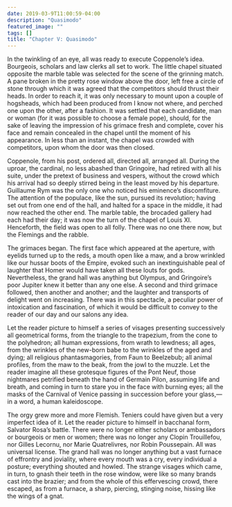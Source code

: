 ```yaml
---
date: 2019-03-9T11:00:59-04:00
description: "Quasimodo"
featured_image: ""
tags: []
title: "Chapter V: Quasimodo"
---
```


In the twinkling of an eye, all was ready to execute Coppenole’s idea. Bourgeois, scholars and law clerks all set to work. The little chapel situated opposite the marble table was selected for the scene of the grinning match. A pane broken in the pretty rose window above the door, left free a circle of stone through which it was agreed that the competitors should thrust their heads. In order to reach it, it was only necessary to mount upon a couple of hogsheads, which had been produced from I know not where, and perched one upon the other, after a fashion. It was settled that each candidate, man or woman (for it was possible to choose a female pope), should, for the sake of leaving the impression of his grimace fresh and complete, cover his face and remain concealed in the chapel until the moment of his appearance. In less than an instant, the chapel was crowded with competitors, upon whom the door was then closed.

Coppenole, from his post, ordered all, directed all, arranged all. During the uproar, the cardinal, no less abashed than Gringoire, had retired with all his suite, under the pretext of business and vespers, without the crowd which his arrival had so deeply stirred being in the least moved by his departure. Guillaume Rym was the only one who noticed his eminence’s discomfiture. The attention of the populace, like the sun, pursued its revolution; having set out from one end of the hall, and halted for a space in the middle, it had now reached the other end. The marble table, the brocaded gallery had each had their day; it was now the turn of the chapel of Louis XI. Henceforth, the field was open to all folly. There was no one there now, but the Flemings and the rabble.

The grimaces began. The first face which appeared at the aperture, with eyelids turned up to the reds, a mouth open like a maw, and a brow wrinkled like our hussar boots of the Empire, evoked such an inextinguishable peal of laughter that Homer would have taken all these louts for gods. Nevertheless, the grand hall was anything but Olympus, and Gringoire’s poor Jupiter knew it better than any one else. A second and third grimace followed, then another and another; and the laughter and transports of delight went on increasing. There was in this spectacle, a peculiar power of intoxication and fascination, of which it would be difficult to convey to the reader of our day and our salons any idea.

Let the reader picture to himself a series of visages presenting successively all geometrical forms, from the triangle to the trapezium, from the cone to the polyhedron; all human expressions, from wrath to lewdness; all ages, from the wrinkles of the new-born babe to the wrinkles of the aged and dying; all religious phantasmagories, from Faun to Beelzebub; all animal profiles, from the maw to the beak, from the jowl to the muzzle. Let the reader imagine all these grotesque figures of the Pont Neuf, those nightmares petrified beneath the hand of Germain Pilon, assuming life and breath, and coming in turn to stare you in the face with burning eyes; all the masks of the Carnival of Venice passing in succession before your glass,—in a word, a human kaleidoscope.

The orgy grew more and more Flemish. Teniers could have given but a very imperfect idea of it. Let the reader picture to himself in bacchanal form, Salvator Rosa’s battle. There were no longer either scholars or ambassadors or bourgeois or men or women; there was no longer any Clopin Trouillefou, nor Gilles Lecornu, nor Marie Quatrelivres, nor Robin Poussepain. All was universal license. The grand hall was no longer anything but a vast furnace of effrontry and joviality, where every mouth was a cry, every individual a posture; everything shouted and howled. The strange visages which came, in turn, to gnash their teeth in the rose window, were like so many brands cast into the brazier; and from the whole of this effervescing crowd, there escaped, as from a furnace, a sharp, piercing, stinging noise, hissing like the wings of a gnat.
